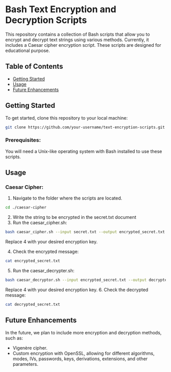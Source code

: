 # Bash Text Encryption and Decryption Scripts

This repository contains a collection of Bash scripts that allow you to encrypt and decrypt text strings using various methods. Currently, it includes a Caesar cipher encryption script. These scripts are designed for educational purpose.

## Table of Contents

- [Getting Started](#getting-started)
- [Usage](#usage)
- [Future Enhancements](#future-enhancements)

## Getting Started

To get started, clone this repository to your local machine:

```bash
git clone https://github.com/your-username/text-encryption-scripts.git
```
### Prerequisites:
You will need a Unix-like operating system with Bash installed to use these scripts.

## Usage
### Caesar Cipher:

1. Navigate to the folder where the scripts are located.
```bash
cd ./caesar-cipher
```
2. Write the string to be encrypted in the secret.txt document
3. Run the caesar_cipher.sh:
```bash
bash caesar_cipher.sh --input secret.txt --output encrypted_secret.txt --key 4
```
Replace 4 with your desired encryption key.

4. Check the encrypted message:
```bash
cat encrypted_secret.txt
```
5. Run the caesar_decrypter.sh:
```bash
bash caesar_decryptor.sh --input encrypted_secret.txt --output decrypted_secret.txt --key 4
```
Replace 4 with your desired encryption key.
6. Check the decrypted message:
```bash
cat decrypted_secret.txt
```

## Future Enhancements
In the future, we plan to include more encryption and decryption methods, such as:

- Vigenère cipher.
- Custom encryption with OpenSSL, allowing for different algorithms, modes, IVs, passwords, keys, derivations, extensions, and other parameters.